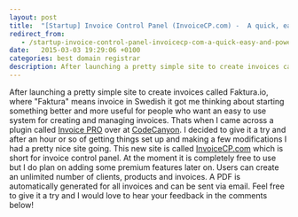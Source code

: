 ```yaml
---
layout: post
title:  "[Startup] Invoice Control Panel (InvoiceCP.com) -  A quick, easy and powerful tool to manage all your invoices!"
redirect_from:
   - /startup-invoice-control-panel-invoicecp-com-a-quick-easy-and-powerful-tool-to-manage-all-your-invoices
date:   2015-03-03 19:29:06 +0100
categories: best domain registrar
description: After launching a pretty simple site to create invoices called Faktura.io, where "Faktura" means invoice in Swedish it got me thinking about starting something better and more useful for people who wa
---
```


After launching a pretty simple site to create invoices called Faktura.io, where "Faktura" means invoice in Swedish it got me thinking about starting something better and more useful for people who want an easy to use system for creating and managing invoices. Thats when I came across a plugin called [Invoice PRO](http://anve.to/1snEl "Invoice PRO - CodeCanyon") over at [CodeCanyon](http://anve.to/OGp75 "CodeCanyon"). I decided to give it a try and after an hour or so of getting things set up and making a few modifications I had a pretty nice site going. This new site is called [InvoiceCP.com](http://anve.to/QWyn3 "Invoice Control Panel") which is short for invoice control panel. At the moment it is completely free to use but I do plan on adding some premium features later on. Users can create an unlimited number of clients, products and invoices. A PDF is automatically generated for all invoices and can be sent via email. Feel free to give it a try and I would love to hear your feedback in the comments below!